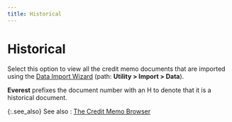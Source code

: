 ```yaml
---
title: Historical
---
```


# Historical


Select this option to view all the credit memo documents that are imported  using the [Data  Import Wizard]({{site.utl_chm}}/db-utils/data-import/data_import_wizard_utility_content.html) (path: **Utility &gt; 
 Import &gt; Data**).


**Everest** prefixes the document  number with an H to denote that it is a historical document.


{:.see_also}
See also
: [The Credit Memo  Browser]({{site.sp_baseurl}}/sales-ret-docs/cms/credit-memos-browser/credit_memos_browser.html)
